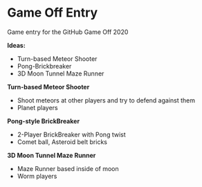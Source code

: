 # Game Off Entry
Game entry for the GitHub Game Off 2020

**Ideas:**
- Turn-based Meteor Shooter
- Pong-Brickbreaker
- 3D Moon Tunnel Maze Runner


**Turn-based Meteor Shooter**
- Shoot meteors at other players and try to defend against them
- Planet players

**Pong-style BrickBreaker**
- 2-Player BrickBreaker with Pong twist
- Comet ball, Asteroid belt bricks

**3D Moon Tunnel Maze Runner**
- Maze Runner based inside of moon
- Worm players
